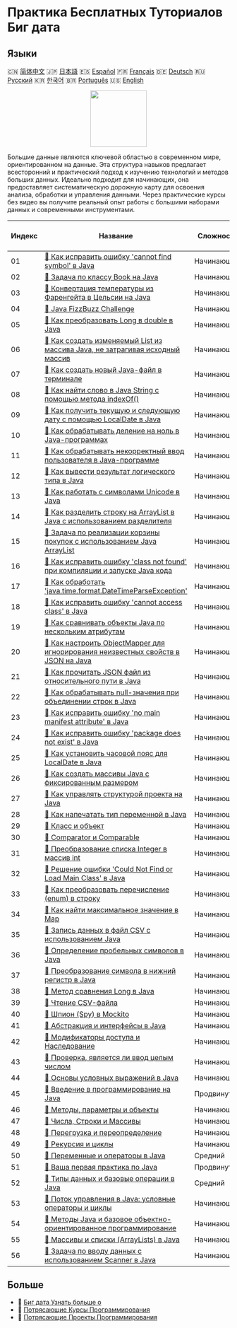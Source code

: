 # Практика Бесплатных Туториалов Биг дата

## Языки

🇨🇳 [简体中文](README_zh.md) 🇯🇵 [日本語](README_ja.md) 🇪🇸 [Español](README_es.md) 🇫🇷 [Français](README_fr.md) 🇩🇪 [Deutsch](README_de.md) 🇷🇺 [Русский](README_ru.md) 🇰🇷 [한국어](README_ko.md) 🇧🇷 [Português](README_pt.md) 🇺🇸 [English](README.md) 

<div align="center">
<img width="128px" src="https://file.labex.io/path/4y59cs2oEeJr.png">
</div>

Большие данные являются ключевой областью в современном мире, ориентированном на данные. Эта структура навыков предлагает всесторонний и практический подход к изучению технологий и методов больших данных. Идеально подходит для начинающих, она предоставляет систематическую дорожную карту для освоения анализа, обработки и управления данными. Через практические курсы без видео вы получите реальный опыт работы с большими наборами данных и современными инструментами.

|   Индекс | Название                                                                                                                                                                                                       | Сложность   | Ссылка на туториал                                                                                                                       |
|----------|----------------------------------------------------------------------------------------------------------------------------------------------------------------------------------------------------------------|-------------|------------------------------------------------------------------------------------------------------------------------------------------|
|       01 | [📖 Как исправить ошибку 'cannot find symbol' в Java](https://labex.io/ru/tutorials/java-how-to-resolve-cannot-find-symbol-error-in-java-415709)                                                               | Начинающий  | [🔗 View](https://labex.io/ru/tutorials/java-how-to-resolve-cannot-find-symbol-error-in-java-415709)                                     |
|       02 | [📖 Задача по классу Book на Java](https://labex.io/ru/tutorials/java-java-book-class-challenge-413850)                                                                                                        | Начинающий  | [🔗 View](https://labex.io/ru/tutorials/java-java-book-class-challenge-413850)                                                           |
|       03 | [📖 Конвертация температуры из Фаренгейта в Цельсии на Java](https://labex.io/ru/tutorials/java-java-fahrenheit-to-celsius-conversion-413851)                                                                  | Начинающий  | [🔗 View](https://labex.io/ru/tutorials/java-java-fahrenheit-to-celsius-conversion-413851)                                               |
|       04 | [📖 Java FizzBuzz Challenge](https://labex.io/ru/tutorials/java-java-fizzbuzz-challenge-413852)                                                                                                                | Начинающий  | [🔗 View](https://labex.io/ru/tutorials/java-java-fizzbuzz-challenge-413852)                                                             |
|       05 | [📖 Как преобразовать Long в double в Java](https://labex.io/ru/tutorials/java-how-to-convert-a-long-to-a-double-in-java-413969)                                                                               | Начинающий  | [🔗 View](https://labex.io/ru/tutorials/java-how-to-convert-a-long-to-a-double-in-java-413969)                                           |
|       06 | [📖 Как создать изменяемый List из массива Java, не затрагивая исходный массив](https://labex.io/ru/tutorials/java-how-to-create-a-mutable-list-from-a-java-array-without-affecting-the-original-array-413983) | Начинающий  | [🔗 View](https://labex.io/ru/tutorials/java-how-to-create-a-mutable-list-from-a-java-array-without-affecting-the-original-array-413983) |
|       07 | [📖 Как создать новый Java-файл в терминале](https://labex.io/ru/tutorials/java-how-to-create-a-new-java-file-in-the-terminal-413984)                                                                          | Начинающий  | [🔗 View](https://labex.io/ru/tutorials/java-how-to-create-a-new-java-file-in-the-terminal-413984)                                       |
|       08 | [📖 Как найти слово в Java String с помощью метода indexOf()](https://labex.io/ru/tutorials/java-how-to-find-a-word-in-a-java-string-using-the-indexof-method-414025)                                          | Начинающий  | [🔗 View](https://labex.io/ru/tutorials/java-how-to-find-a-word-in-a-java-string-using-the-indexof-method-414025)                        |
|       09 | [📖 Как получить текущую и следующую дату с помощью LocalDate в Java](https://labex.io/ru/tutorials/java-how-to-get-the-current-date-and-next-date-using-localdate-in-java-414036)                             | Начинающий  | [🔗 View](https://labex.io/ru/tutorials/java-how-to-get-the-current-date-and-next-date-using-localdate-in-java-414036)                   |
|       10 | [📖 Как обрабатывать деление на ноль в Java-программах](https://labex.io/ru/tutorials/java-how-to-handle-division-by-zero-in-java-programs-414047)                                                             | Начинающий  | [🔗 View](https://labex.io/ru/tutorials/java-how-to-handle-division-by-zero-in-java-programs-414047)                                     |
|       11 | [📖 Как обрабатывать некорректный ввод пользователя в Java-программе](https://labex.io/ru/tutorials/java-how-to-handle-invalid-user-input-in-a-java-program-414054)                                            | Начинающий  | [🔗 View](https://labex.io/ru/tutorials/java-how-to-handle-invalid-user-input-in-a-java-program-414054)                                  |
|       12 | [📖 Как вывести результат логического типа в Java](https://labex.io/ru/tutorials/java-how-to-print-a-java-boolean-result-414108)                                                                               | Начинающий  | [🔗 View](https://labex.io/ru/tutorials/java-how-to-print-a-java-boolean-result-414108)                                                  |
|       13 | [📖 Как работать с символами Unicode в Java](https://labex.io/ru/tutorials/java-how-to-work-with-unicode-characters-in-java-414959)                                                                            | Начинающий  | [🔗 View](https://labex.io/ru/tutorials/java-how-to-work-with-unicode-characters-in-java-414959)                                         |
|       14 | [📖 Как разделить строку на ArrayList в Java с использованием разделителя](https://labex.io/ru/tutorials/java-how-to-split-a-string-into-an-arraylist-using-a-delimiter-in-java-415655)                        | Начинающий  | [🔗 View](https://labex.io/ru/tutorials/java-how-to-split-a-string-into-an-arraylist-using-a-delimiter-in-java-415655)                   |
|       15 | [📖 Задача по реализации корзины покупок с использованием Java ArrayList](https://labex.io/ru/tutorials/java-java-arraylist-shopping-cart-challenge-413849)                                                    | Начинающий  | [🔗 View](https://labex.io/ru/tutorials/java-java-arraylist-shopping-cart-challenge-413849)                                              |
|       16 | [📖 Как исправить ошибку 'class not found' при компиляции и запуске Java кода](https://labex.io/ru/tutorials/java-how-to-fix-class-not-found-error-when-compiling-and-running-java-code-417317)                | Начинающий  | [🔗 View](https://labex.io/ru/tutorials/java-how-to-fix-class-not-found-error-when-compiling-and-running-java-code-417317)               |
|       17 | [📖 Как обработать 'java.time.format.DateTimeParseException'](https://labex.io/ru/tutorials/java-how-to-handle-java-time-format-datetimeparseexception-417320)                                                 | Начинающий  | [🔗 View](https://labex.io/ru/tutorials/java-how-to-handle-java-time-format-datetimeparseexception-417320)                               |
|       18 | [📖 Как исправить ошибку 'cannot access class' в Java](https://labex.io/ru/tutorials/java-how-to-resolve-cannot-access-class-error-417323)                                                                     | Начинающий  | [🔗 View](https://labex.io/ru/tutorials/java-how-to-resolve-cannot-access-class-error-417323)                                            |
|       19 | [📖 Как сравнивать объекты Java по нескольким атрибутам](https://labex.io/ru/tutorials/java-how-to-compare-java-objects-based-on-multiple-attributes-417392)                                                   | Начинающий  | [🔗 View](https://labex.io/ru/tutorials/java-how-to-compare-java-objects-based-on-multiple-attributes-417392)                            |
|       20 | [📖 Как настроить ObjectMapper для игнорирования неизвестных свойств в JSON на Java](https://labex.io/ru/tutorials/java-how-to-configure-objectmapper-to-ignore-unknown-properties-in-json-in-java-417583)     | Начинающий  | [🔗 View](https://labex.io/ru/tutorials/java-how-to-configure-objectmapper-to-ignore-unknown-properties-in-json-in-java-417583)          |
|       21 | [📖 Как прочитать JSON файл из относительного пути в Java](https://labex.io/ru/tutorials/java-how-to-read-json-file-from-relative-path-in-java-417587)                                                         | Начинающий  | [🔗 View](https://labex.io/ru/tutorials/java-how-to-read-json-file-from-relative-path-in-java-417587)                                    |
|       22 | [📖 Как обрабатывать null-значения при объединении строк в Java](https://labex.io/ru/tutorials/java-how-to-handle-null-values-when-joining-java-strings-417590)                                                | Начинающий  | [🔗 View](https://labex.io/ru/tutorials/java-how-to-handle-null-values-when-joining-java-strings-417590)                                 |
|       23 | [📖 Как исправить ошибку 'no main manifest attribute' в Java](https://labex.io/ru/tutorials/java-how-to-fix-no-main-manifest-attribute-error-in-java-417707)                                                   | Начинающий  | [🔗 View](https://labex.io/ru/tutorials/java-how-to-fix-no-main-manifest-attribute-error-in-java-417707)                                 |
|       24 | [📖 Как исправить ошибку 'package does not exist' в Java](https://labex.io/ru/tutorials/java-how-to-fix-package-does-not-exist-error-in-java-417708)                                                           | Начинающий  | [🔗 View](https://labex.io/ru/tutorials/java-how-to-fix-package-does-not-exist-error-in-java-417708)                                     |
|       25 | [📖 Как установить часовой пояс для LocalDate в Java](https://labex.io/ru/tutorials/java-how-to-set-time-zone-for-localdate-in-java-417752)                                                                    | Начинающий  | [🔗 View](https://labex.io/ru/tutorials/java-how-to-set-time-zone-for-localdate-in-java-417752)                                          |
|       26 | [📖 Как создать массивы Java с фиксированным размером](https://labex.io/ru/tutorials/java-how-to-create-java-arrays-with-fixed-size-418028)                                                                    | Начинающий  | [🔗 View](https://labex.io/ru/tutorials/java-how-to-create-java-arrays-with-fixed-size-418028)                                           |
|       27 | [📖 Как управлять структурой проекта на Java](https://labex.io/ru/tutorials/java-how-to-manage-java-project-structure-419476)                                                                                  | Начинающий  | [🔗 View](https://labex.io/ru/tutorials/java-how-to-manage-java-project-structure-419476)                                                |
|       28 | [📖 Как напечатать тип переменной в Java](https://labex.io/ru/tutorials/java-how-to-print-variable-type-in-java-421459)                                                                                        | Начинающий  | [🔗 View](https://labex.io/ru/tutorials/java-how-to-print-variable-type-in-java-421459)                                                  |
|       29 | [📖 Класс и объект](https://labex.io/ru/tutorials/java-class-and-object-178544)                                                                                                                                | Начинающий  | [🔗 View](https://labex.io/ru/tutorials/java-class-and-object-178544)                                                                    |
|       30 | [📖 Comparator и Comparable](https://labex.io/ru/tutorials/java-comparator-and-comparable-117394)                                                                                                              | Начинающий  | [🔗 View](https://labex.io/ru/tutorials/java-comparator-and-comparable-117394)                                                           |
|       31 | [📖 Преобразование списка Integer в массив int](https://labex.io/ru/tutorials/java-convert-integer-list-to-int-array-117397)                                                                                   | Начинающий  | [🔗 View](https://labex.io/ru/tutorials/java-convert-integer-list-to-int-array-117397)                                                   |
|       32 | [📖 Решение ошибки 'Could Not Find or Load Main Class' в Java](https://labex.io/ru/tutorials/java-resolving-could-not-find-or-load-main-class-error-in-java-117401)                                            | Начинающий  | [🔗 View](https://labex.io/ru/tutorials/java-resolving-could-not-find-or-load-main-class-error-in-java-117401)                           |
|       33 | [📖 Как преобразовать перечисление (enum) в строку](https://labex.io/ru/tutorials/java-how-to-convert-enum-to-string-117421)                                                                                   | Начинающий  | [🔗 View](https://labex.io/ru/tutorials/java-how-to-convert-enum-to-string-117421)                                                       |
|       34 | [📖 Как найти максимальное значение в Map](https://labex.io/ru/tutorials/java-how-to-find-maximum-value-map-117436)                                                                                            | Начинающий  | [🔗 View](https://labex.io/ru/tutorials/java-how-to-find-maximum-value-map-117436)                                                       |
|       35 | [📖 Запись данных в файл CSV с использованием Java](https://labex.io/ru/tutorials/java-writing-data-into-csv-file-using-java-117458)                                                                           | Начинающий  | [🔗 View](https://labex.io/ru/tutorials/java-writing-data-into-csv-file-using-java-117458)                                               |
|       36 | [📖 Определение пробельных символов в Java](https://labex.io/ru/tutorials/java-determining-space-characters-in-java-117547)                                                                                    | Начинающий  | [🔗 View](https://labex.io/ru/tutorials/java-determining-space-characters-in-java-117547)                                                |
|       37 | [📖 Преобразование символа в нижний регистр в Java](https://labex.io/ru/tutorials/java-convert-character-to-lowercase-in-java-117580)                                                                          | Начинающий  | [🔗 View](https://labex.io/ru/tutorials/java-convert-character-to-lowercase-in-java-117580)                                              |
|       38 | [📖 Метод сравнения Long в Java](https://labex.io/ru/tutorials/java-java-long-compare-method-117868)                                                                                                           | Начинающий  | [🔗 View](https://labex.io/ru/tutorials/java-java-long-compare-method-117868)                                                            |
|       39 | [📖 Чтение CSV-файла](https://labex.io/ru/tutorials/java-reading-a-csv-file-117982)                                                                                                                            | Начинающий  | [🔗 View](https://labex.io/ru/tutorials/java-reading-a-csv-file-117982)                                                                  |
|       40 | [📖 Шпион (Spy) в Mockito](https://labex.io/ru/tutorials/java-spy-in-mockito-117989)                                                                                                                           | Начинающий  | [🔗 View](https://labex.io/ru/tutorials/java-spy-in-mockito-117989)                                                                      |
|       41 | [📖 Абстракция и интерфейсы в Java](https://labex.io/ru/tutorials/java-abstraction-and-interface-178542)                                                                                                       | Начинающий  | [🔗 View](https://labex.io/ru/tutorials/java-abstraction-and-interface-178542)                                                           |
|       42 | [📖 Модификаторы доступа и Наследование](https://labex.io/ru/tutorials/java-access-modifiers-and-inheritance-178543)                                                                                           | Начинающий  | [🔗 View](https://labex.io/ru/tutorials/java-access-modifiers-and-inheritance-178543)                                                    |
|       43 | [📖 Проверка, является ли ввод целым числом](https://labex.io/ru/tutorials/java-check-if-input-is-integer-117391)                                                                                              | Начинающий  | [🔗 View](https://labex.io/ru/tutorials/java-check-if-input-is-integer-117391)                                                           |
|       44 | [📖 Основы условных выражений в Java](https://labex.io/ru/tutorials/java-java-conditional-expressions-fundamentals-178545)                                                                                     | Начинающий  | [🔗 View](https://labex.io/ru/tutorials/java-java-conditional-expressions-fundamentals-178545)                                           |
|       45 | [📖 Введение в программирование на Java](https://labex.io/ru/tutorials/java-introduction-to-java-programming-178546)                                                                                           | Продвинутый | [🔗 View](https://labex.io/ru/tutorials/java-introduction-to-java-programming-178546)                                                    |
|       46 | [📖 Методы, параметры и объекты](https://labex.io/ru/tutorials/java-methods-parameters-and-object-178547)                                                                                                      | Начинающий  | [🔗 View](https://labex.io/ru/tutorials/java-methods-parameters-and-object-178547)                                                       |
|       47 | [📖 Числа, Строки и Массивы](https://labex.io/ru/tutorials/java-number-string-and-array-178548)                                                                                                                | Начинающий  | [🔗 View](https://labex.io/ru/tutorials/java-number-string-and-array-178548)                                                             |
|       48 | [📖 Перегрузка и переопределение](https://labex.io/ru/tutorials/java-overloading-and-overriding-178549)                                                                                                        | Начинающий  | [🔗 View](https://labex.io/ru/tutorials/java-overloading-and-overriding-178549)                                                          |
|       49 | [📖 Рекурсия и циклы](https://labex.io/ru/tutorials/java-recursion-and-loops-178552)                                                                                                                           | Начинающий  | [🔗 View](https://labex.io/ru/tutorials/java-recursion-and-loops-178552)                                                                 |
|       50 | [📖 Переменные и операторы в Java](https://labex.io/ru/tutorials/java-variables-and-operators-in-java-178553)                                                                                                  | Средний     | [🔗 View](https://labex.io/ru/tutorials/java-variables-and-operators-in-java-178553)                                                     |
|       51 | [📖 Ваша первая практика по Java](https://labex.io/ru/tutorials/java-your-first-java-lab-411751)                                                                                                               | Продвинутый | [🔗 View](https://labex.io/ru/tutorials/java-your-first-java-lab-411751)                                                                 |
|       52 | [📖 Типы данных и базовые операции в Java](https://labex.io/ru/tutorials/java-java-data-types-and-basic-operations-413744)                                                                                     | Средний     | [🔗 View](https://labex.io/ru/tutorials/java-java-data-types-and-basic-operations-413744)                                                |
|       53 | [📖 Поток управления в Java: условные операторы и циклы](https://labex.io/ru/tutorials/java-java-control-flow-conditionals-and-loops-413751)                                                                   | Начинающий  | [🔗 View](https://labex.io/ru/tutorials/java-java-control-flow-conditionals-and-loops-413751)                                            |
|       54 | [📖 Методы Java и базовое объектно-ориентированное программирование](https://labex.io/ru/tutorials/java-java-methods-and-basic-object-oriented-programming-413809)                                             | Начинающий  | [🔗 View](https://labex.io/ru/tutorials/java-java-methods-and-basic-object-oriented-programming-413809)                                  |
|       55 | [📖 Массивы и списки (ArrayLists) в Java](https://labex.io/ru/tutorials/java-java-arrays-and-arraylists-413820)                                                                                                | Начинающий  | [🔗 View](https://labex.io/ru/tutorials/java-java-arrays-and-arraylists-413820)                                                          |
|       56 | [📖 Задача по вводу данных с использованием Scanner в Java](https://labex.io/ru/tutorials/java-java-scanner-input-challenge-413835)                                                                            | Начинающий  | [🔗 View](https://labex.io/ru/tutorials/java-java-scanner-input-challenge-413835)                                                        |

## Больше

- 🔗 [Биг дата Узнать больше о](https://labex.io/ru/skilltrees/bigdata)
- 🔗 [Потрясающие Курсы Программирования](https://github.com/labex-labs/awesome-programming-courses)
- 🔗 [Потрясающие Проекты Программирования](https://github.com/labex-labs/awesome-programming-projects)

